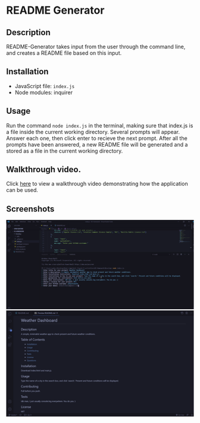 # README Generator

## Description
README-Generator takes input from the user through the command line, and creates a README file based on this input.

## Installation 
* JavaScript file: `index.js`
* Node modules: inquirer 

## Usage
Run the command `node index.js` in the terminal, making sure that index.js is a file inside the current working directory.
Several prompts will appear. Answer each one, then click enter to recieve the next prompt. After all the prompts have been answered, 
a new README file will be generated and a stored as a file in the current working directory. 

## Walkthrough video.
Click [here](https://drive.google.com/file/d/1n-bd-VutExCNPKdlIJsr3MocvMVi1q6x/view) to view a walkthrough video demonstrating how the application can be used.

## Screenshots
![Screenshot 1](https://github.com/ankushchalla/README-Generator/blob/master/screenshots/prompts.png)
![Screenshot 2](https://github.com/ankushchalla/README-Generator/blob/master/screenshots/result.png)
